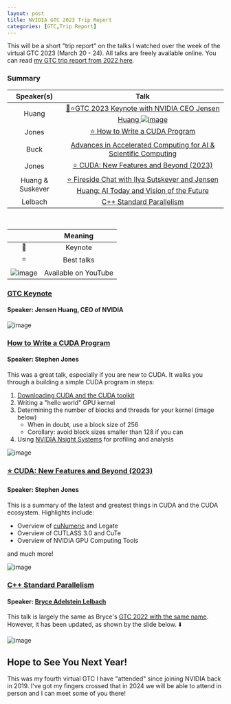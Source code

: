 ```yaml
---
layout: post
title: NVIDIA GTC 2023 Trip Report
categories: [GTC,Trip Report]
---
```


This will be a short "trip report" on the talks I watched over the week of the virtual GTC 2023 (March 20 - 24). All talks are freely available online. You can read [my GTC trip report from 2022 here](https://codereport.github.io/GTC2022TripReport/).

### Summary

|    Speaker(s)    |                                                                                                       Talk                                                                                                       |
| :--------------: | :--------------------------------------------------------------------------------------------------------------------------------------------------------------------------------------------------------------: |
|      Huang       |  [🌟⭐GTC 2023 Keynote with NVIDIA CEO Jensen Huang ![image](https://user-images.githubusercontent.com/36027403/159814936-5d2289c8-5ac5-4c04-b4b2-22b6f8f4b9a9.png)](https://www.youtube.com/watch?v=DiGB5uAYKAg)  |
|      Jones       |                              [⭐ How to Write a CUDA Program](https://register.nvidia.com/flow/nvidia/gtcspring2023/attendeeportal/page/sessioncatalog/session/1666205357204001Efly)                              |
|       Buck       |             [Advances in Accelerated Computing for AI & Scientific Computing](https://register.nvidia.com/flow/nvidia/gtcspring2023/attendeeportal/page/sessioncatalog/session/1670537753408001LtOT)             |
|      Jones       |                         [⭐ CUDA: New Features and Beyond (2023)](https://register.nvidia.com/flow/nvidia/gtcspring2023/attendeeportal/page/sessioncatalog/session/1666224659650001N9mU)                          |
| Huang & Suskever | [⭐ Fireside Chat with Ilya Sutskever and Jensen Huang: AI Today and Vision of the Future](https://register.nvidia.com/flow/nvidia/gtcspring2023/attendeeportal/page/sessioncatalog/session/1669748941314001t6Nv) |
|     Lelbach      |                                [C++ Standard Parallelism](https://register.nvidia.com/flow/nvidia/gtcspring2023/attendeeportal/page/sessioncatalog/session/1666644507044001AzeW)                                 |

<br>

|                                                                                                                 |       Meaning        |
| :-------------------------------------------------------------------------------------------------------------: | :------------------: |
|                                                        🌟                                                        |       Keynote        |
|                                                        ⭐                                                        |      Best talks      |
| ![image](https://user-images.githubusercontent.com/36027403/159814936-5d2289c8-5ac5-4c04-b4b2-22b6f8f4b9a9.png) | Available on YouTube |


### [GTC Keynote](https://www.youtube.com/watch?v=DiGB5uAYKAg)

#### Speaker: Jensen Huang, CEO of NVIDIA

![image](https://user-images.githubusercontent.com/36027403/226699501-fc6d9377-3aa8-4ec4-a738-83f9582258c3.png)

### [How to Write a CUDA Program](https://register.nvidia.com/flow/nvidia/gtcspring2023/attendeeportal/page/sessioncatalog/session/1666205357204001Efly)

#### Speaker: Stephen Jones

This was a great talk, especially if you are new to CUDA. It walks you through a building a simple CUDA program in steps:

1. [Downloading CUDA and the CUDA toolkit](https://developer.nvidia.com/cuda-downloads)
2. Writing a "hello world" GPU kernel
3. Determining the number of blocks and threads for your kernel (image below)
   * When in doubt, use a block size of 256
   * Corollary: avoid block sizes smaller than 128 if you can
4. Using [NVIDIA Nsight Systems](https://developer.nvidia.com/nsight-systems) for profiling and analysis

![image](https://user-images.githubusercontent.com/36027403/226651965-66fc82fd-d13b-413f-a214-26177aa98d71.png)

### [⭐ CUDA: New Features and Beyond (2023)](https://register.nvidia.com/flow/nvidia/gtcspring2023/attendeeportal/page/sessioncatalog/session/1666224659650001N9mU)

#### Speaker: Stephen Jones

This is a summary of the latest and greatest things in CUDA and the CUDA ecosystem. Highlights include: 

* Overview of [cuNumeric](https://developer.nvidia.com/cunumeric) and Legate
* Overview of CUTLASS 3.0 and CuTe
* Overview of NVIDIA GPU Computing Tools

and much more!

![image](https://user-images.githubusercontent.com/36027403/226760336-25228af5-4374-4eb3-a9c4-17af5f842019.png)

### [C++ Standard Parallelism](https://register.nvidia.com/flow/nvidia/gtcspring2023/attendeeportal/page/sessioncatalog/session/1666644507044001AzeW)

#### Speaker: [Bryce Adelstein Lelbach](https://twitter.com/blelbach)

This talk is largely the same as Bryce's [GTC 2022 with the same name](https://youtu.be/1wFtONGVRI8). However, it has been updated, as shown by the slide below. ⬇️

![image](https://user-images.githubusercontent.com/36027403/228353941-d8663b87-af0c-4a1d-9dfd-c670ceafef2d.png)

## Hope to See You Next Year!

This was my fourth virtual GTC I have "attended" since joining NVIDIA back in 2019. I've got my fingers crossed that in 2024 we will be able to attend in person and I can meet some of you there!

